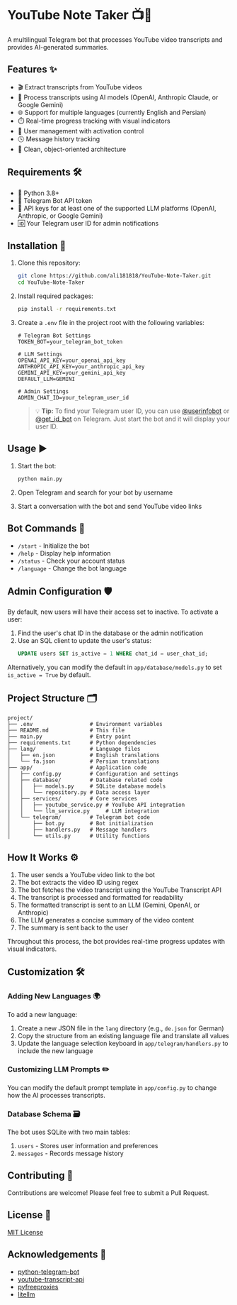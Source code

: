 # YouTube Note Taker 📺📝

A multilingual Telegram bot that processes YouTube video transcripts and provides AI-generated summaries.

## Features ✨

- 🎬 Extract transcripts from YouTube videos
- 🤖 Process transcripts using AI models (OpenAI, Anthropic Claude, or Google Gemini)
- 🌐 Support for multiple languages (currently English and Persian)
- ⏱️ Real-time progress tracking with visual indicators
- 👤 User management with activation control
- 🕓 Message history tracking
- 🧩 Clean, object-oriented architecture

## Requirements 🛠️

- 🐍 Python 3.8+
- 🤖 Telegram Bot API token
- 🔑 API keys for at least one of the supported LLM platforms (OpenAI, Anthropic, or Google Gemini)
- 🆔 Your Telegram user ID for admin notifications

## Installation 🚀

1. Clone this repository:

   ```bash
   git clone https://github.com/ali181818/YouTube-Note-Taker.git
   cd YouTube-Note-Taker
   ```

2. Install required packages:

   ```bash
   pip install -r requirements.txt
   ```

3. Create a `.env` file in the project root with the following variables:

   ```
   # Telegram Bot Settings
   TOKEN_BOT=your_telegram_bot_token

   # LLM Settings
   OPENAI_API_KEY=your_openai_api_key
   ANTHROPIC_API_KEY=your_anthropic_api_key
   GEMINI_API_KEY=your_gemini_api_key
   DEFAULT_LLM=GEMINI

   # Admin Settings
   ADMIN_CHAT_ID=your_telegram_user_id
   ```

   > 💡 **Tip:** To find your Telegram user ID, you can use [@userinfobot](https://t.me/userinfobot) or [@get_id_bot](https://t.me/get_id_bot) on Telegram. Just start the bot and it will display your user ID.

## Usage ▶️

1. Start the bot:

   ```bash
   python main.py
   ```

2. Open Telegram and search for your bot by username

3. Start a conversation with the bot and send YouTube video links

## Bot Commands 💬

- `/start` - Initialize the bot
- `/help` - Display help information
- `/status` - Check your account status
- `/language` - Change the bot language

## Admin Configuration 🛡️

By default, new users will have their access set to inactive. To activate a user:

1. Find the user's chat ID in the database or the admin notification
2. Use an SQL client to update the user's status:
   ```sql
   UPDATE users SET is_active = 1 WHERE chat_id = user_chat_id;
   ```

Alternatively, you can modify the default in `app/database/models.py` to set `is_active = True` by default.

## Project Structure 🗂️

```
project/
├── .env                  # Environment variables
├── README.md             # This file
├── main.py               # Entry point
├── requirements.txt      # Python dependencies
├── lang/                 # Language files
│   ├── en.json           # English translations
│   └── fa.json           # Persian translations
├── app/                  # Application code
│   ├── config.py         # Configuration and settings
│   ├── database/         # Database related code
│   │   ├── models.py     # SQLite database models
│   │   └── repository.py # Data access layer
│   ├── services/         # Core services
│   │   ├── youtube_service.py # YouTube API integration
│   │   └── llm_service.py     # LLM integration
│   └── telegram/         # Telegram bot code
│       ├── bot.py        # Bot initialization
│       ├── handlers.py   # Message handlers
│       └── utils.py      # Utility functions
```

## How It Works ⚙️

1. The user sends a YouTube video link to the bot
2. The bot extracts the video ID using regex
3. The bot fetches the video transcript using the YouTube Transcript API
4. The transcript is processed and formatted for readability
5. The formatted transcript is sent to an LLM (Gemini, OpenAI, or Anthropic)
6. The LLM generates a concise summary of the video content
7. The summary is sent back to the user

Throughout this process, the bot provides real-time progress updates with visual indicators.

## Customization 🛠️

### Adding New Languages 🌍

To add a new language:

1. Create a new JSON file in the `lang` directory (e.g., `de.json` for German)
2. Copy the structure from an existing language file and translate all values
3. Update the language selection keyboard in `app/telegram/handlers.py` to include the new language

### Customizing LLM Prompts ✏️

You can modify the default prompt template in `app/config.py` to change how the AI processes transcripts.

### Database Schema 🗃️

The bot uses SQLite with two main tables:

1. `users` - Stores user information and preferences
2. `messages` - Records message history

## Contributing 🤝

Contributions are welcome! Please feel free to submit a Pull Request.

## License 📄

[MIT License](LICENSE)

## Acknowledgements 🙏

- [python-telegram-bot](https://github.com/python-telegram-bot/python-telegram-bot)
- [youtube-transcript-api](https://github.com/jdepoix/youtube-transcript-api)
- [pyfreeproxies](https://github.com/Simatwa/pyfreeproxies)
- [litellm](https://github.com/BerriAI/litellm)
